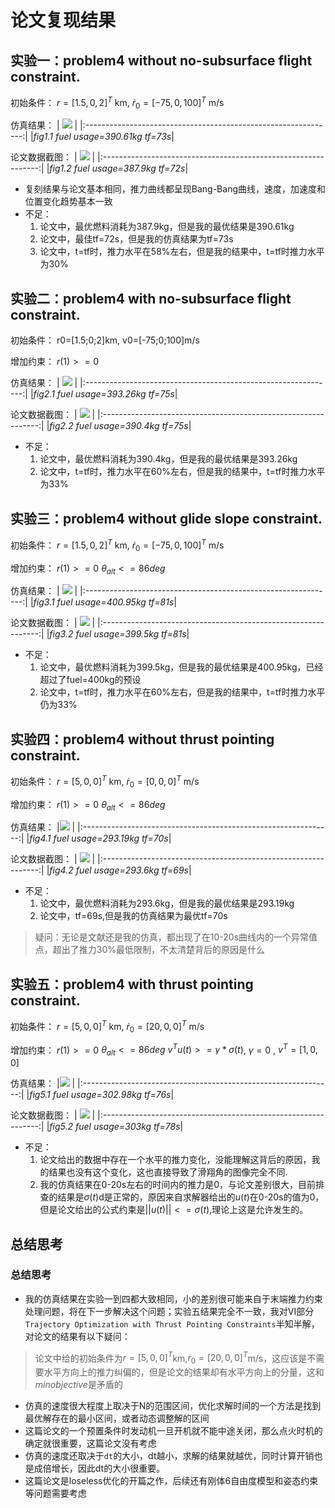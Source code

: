 # 论文复现结果
## 实验一：problem4 without no-subsurface flight constraint.
初始条件： $r=[1.5,0,2]^T$ km, $\dot{r}_0=[-75,0,100]^T$ m/s


仿真结果：
| <img src="./assets/实验一数据图.svg"> |
|:--------------------------------------------------------------:|
|*fig1.1 fuel usage=390.61kg tf=73s*|

论文数据截图：
| <img src="./assets/实验一论文数据图.png"> |
|:--------------------------------------------------------------:|
|*fig1.2 fuel usage=387.9kg tf=72s*|


- 复刻结果与论文基本相同，推力曲线都呈现Bang-Bang曲线，速度，加速度和位置变化趋势基本一致
- 不足：
    1. 论文中，最优燃料消耗为387.9kg，但是我的最优结果是390.61kg
    2. 论文中，最佳tf=72s，但是我的仿真结果为tf=73s
    3. 论文中，t=tf时，推力水平在58%左右，但是我的结果中，t=tf时推力水平为30%
## 实验二：problem4 with no-subsurface flight constraint.
初始条件：
r0=[1.5;0;2]km,
v0=[-75;0;100]m/s

增加约束：
$r(1)>=0$

仿真结果：
| <img src="./assets/实验二数据图.svg"> |
|:--------------------------------------------------------------:|
|*fig2.1 fuel usage=393.26kg tf=75s*|

论文数据截图：
| <img src="./assets/实验二论文数据图.png"> |
|:--------------------------------------------------------------:|
|*fig2.2 fuel usage=390.4kg tf=75s*|

- 不足：
    1. 论文中，最优燃料消耗为390.4kg，但是我的最优结果是393.26kg
    2. 论文中，t=tf时，推力水平在60%左右，但是我的结果中，t=tf时推力水平为33%
## 实验三：problem4 without glide slope constraint.
初始条件： $r=[1.5,0,2]^T$ km, $\dot{r}_0=[-75,0,100]^T$ m/s

增加约束：
$r(1)>=0$
${\theta}_{alt}<=86deg$

仿真结果：
| <img src="./assets/实验三数据图.svg" > |
|:--------------------------------------------------------------:|
|*fig3.1 fuel usage=400.95kg tf=81s*|

论文数据截图：
| <img src="./assets/实验三论文数据图.png"> |
|:--------------------------------------------------------------:|
|*fig3.2 fuel usage=399.5kg tf=81s*|

- 不足：
    1. 论文中，最优燃料消耗为399.5kg，但是我的最优结果是400.95kg，已经超过了fuel=400kg的预设
    2. 论文中，t=tf时，推力水平在60%左右，但是我的结果中，t=tf时推力水平仍为33%
## 实验四：problem4 without thrust pointing constraint.
初始条件： $r=[5,0,0]^T$ km, $\dot{r}_0=[0,0,0]^T$ m/s

增加约束：
$r(1)>=0$
${\theta}_{alt}<=86deg$

仿真结果：
|<img src="./assets/实验四数据图.svg" > |
|:--------------------------------------------------------------:|
|*fig4.1 fuel usage=293.19kg tf=70s*|

论文数据截图：
| <img src="./assets/实验四论文数据图.png" > |
|:--------------------------------------------------------------:|
|*fig4.2 fuel usage=293.6kg tf=69s*|

- 不足：
    1. 论文中，最优燃料消耗为293.6kg，但是我的最优结果是293.19kg
    2. 论文中，tf=69s,但是我的仿真结果为最优tf=70s
>疑问：无论是文献还是我的仿真，都出现了在10-20s曲线内的一个异常值点，超出了推力30%最低限制，不太清楚背后的原因是什么

## 实验五：problem4 with thrust pointing constraint.
初始条件： $r=[5,0,0]^T$ km, $\dot{r}_0=[20,0,0]^T$ m/s

增加约束：
$r(1)>=0$
${\theta}_{alt}<=86deg$
$v^Tu(t)>=\gamma*\sigma(t)$, $\gamma=0$ , $v^T=[1,0,0]$

仿真结果：
|<img src="./assets/实验五数据图.svg"> |
|:--------------------------------------------------------------:|
|*fig5.1 fuel usage=302.98kg tf=76s*|

论文数据截图：
| <img src="./assets/实验五论文数据图.png"> |
|:--------------------------------------------------------------:|
|*fig5.2 fuel usage=303kg tf=78s*|

- 不足：
  1. 论文给出的数据中存在一个水平的推力变化，没能理解这背后的原因，我的结果也没有这个变化，这也直接导致了滑翔角的图像完全不同.
  2. 我的仿真结果在0-20s左右的时间内的推力是0，与论文差别很大，目前排查的结果是$\sigma(t)$d是正常的，原因来自求解器给出的$u(t)$在0-20s的值为0，但是论文给出的公式约束是$||u(t)||<=\sigma(t)$,理论上这是允许发生的。

## 总结思考
### 总结思考
- 我的仿真结果在实验一到四都大致相同，小的差别很可能来自于末端推力约束处理问题，将在下一步解决这个问题；实验五结果完全不一致，我对VI部分`Trajectory Optimization with Thrust Pointing Constraints`半知半解，对论文的结果有以下疑问：
>论文中给的初始条件为$r=[5,0,0]^T$km,$\dot{r}_0=[20,0,0]^T$m/s，这应该是不需要水平方向上的推力纠偏的，但是论文的结果却有水平方向上的分量，这和$min objective$是矛盾的
- 仿真的速度很大程度上取决于N的范围区间，优化求解时间的一个方法是找到最优解存在的最小区间，或者动态调整解的区间
- 这篇论文的一个预置条件时发动机一旦开机就不能中途关闭，那么点火时机的确定就很重要，这篇论文没有考虑
- 仿真的速度还取决于`dt`的大小，dt越小，求解的结果就越优，同时计算开销也是成倍增长，因此dt的大小很重要。
- 这篇论文是loseless优化的开篇之作，后续还有刚体6自由度模型和姿态约束等问题需要考虑

























